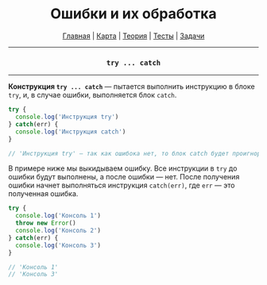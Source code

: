<div align="center">

# Ошибки и их обработка

[Главная](https://github.com/dollaween/junior-roadmap/)
|
[Карта](/roadmap/README.md)
|
[Теория](/theory/README.md)
|
[Тесты](/tests/README.md)
|
[Задачи](/tasks/README.md)

</div>

---

<div align="center">

### `try ... catch`

</div>

---

**Конструкция `try ... catch`** — пытается выполнить инструкцию в блоке `try`, и, в случае ошибки, выполняется блок `catch`.

```js
try {
  console.log('Инструкция try')
} catch(err) {
  console.log('Инструкция catch')
}

// 'Инструкция try' — так как ошибока нет, то блок catch будет проигнорирован
```

В примере ниже мы выкидываем ошибку. Все инструкции в `try` до ошибки будут выполнены, а после ошибки — нет. После получения ошибки начнет выполняться инструкция `catch(err)`, где `err` — это полученная ошибка.
```js
try {
  console.log('Консоль 1')
  throw new Error()
  console.log('Консоль 2')
} catch(err) {
  console.log('Консоль 3')
}

// 'Консоль 1'
// 'Консоль 3'
```
